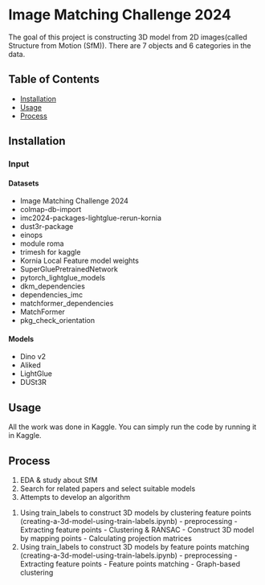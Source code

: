 # Image Matching Challenge 2024

The goal of this project is constructing 3D model from 2D images(called Structure from Motion (SfM)). There are 7 objects and 6 categories in the data.

## Table of Contents

- [Installation](#installation)
- [Usage](#usage)
- [Process](#process)

## Installation

### Input
#### Datasets
- Image Matching Challenge 2024
- colmap-db-import
- imc2024-packages-lightglue-rerun-kornia
- dust3r-package
- einops
- module roma
- trimesh for kaggle
- Kornia Local Feature model weights
- SuperGluePretrainedNetwork
- pytorch_lightglue_models
- dkm_dependencies
- dependencies_imc
- matchformer_dependencies
- MatchFormer
- pkg_check_orientation
#### Models
- Dino v2
- Aliked
- LightGlue
- DUSt3R

## Usage
All the work was done in Kaggle. You can simply run the code by running it in Kaggle.

## Process
1. EDA & study about SfM
2. Search for related papers and select suitable models
3. Attempts to develop an algorithm
  1) Using train_labels to construct 3D models by clustering feature points (creating-a-3d-model-using-train-labels.ipynb)
    - preprocessing
    - Extracting feature points
    - Clustering & RANSAC
    - Construct 3D model by mapping points
    - Calculating projection matrices
  2) Using train_labels to construct 3D models by feature points matching (creating-a-3d-model-using-train-labels.ipynb)
    - preprocessing
    - Extracting feature points
    - Feature points matching
    - Graph-based clustering
